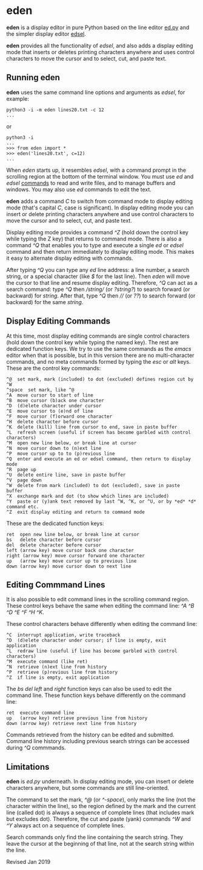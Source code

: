 
eden
====

**eden** is a display editor in pure Python based on the line editor
  [ed.py](ed.md) and the simpler display editor [edsel](edsel.md).

**eden** provides all the functionality of *edsel*, and also adds a display
editing mode
that inserts or deletes printing characters anywhere and uses control characters
to move the cursor and to select, cut, and paste text.

## Running eden ##

**eden** uses the same command line options and arguments as *edsel*,
for example:

    python3 -i -m eden lines20.txt -c 12
    ...

or

    python3 -i
    ...
    >>> from eden import *
    >>> eden('lines20.txt', c=12)
    ...

When *eden* starts up, it resembles *edsel*, with a command prompt in the
scrolling region at the bottom of the terminal window.   You must
use *ed* and *edsel* [commands](ed.txt) to read and write files, and to manage
buffers and windows. You may also use *ed* commands to edit the text.

**eden** adds a command *C* to switch from command mode to display editing mode
(that's capital *C*, case is significant).  In display editing mode you can
insert or delete printing characters anywhere and use control characters
to move the cursor and to select, cut, and paste text.

Display editing mode provides a command
*^Z* (hold down the control key while typing the Z key) that
returns to command mode.  There is also a command *^Q* that enables you
to type and execute a single *ed* or *edsel* command and then return immediately
to display editing mode.  This makes it easy to alternate display editing with
commands.

After typing *^Q* you can type any *ed* line address: a line number, a search string,
or a special character (like *$* for the last line).  Then *eden* will move
the cursor to that line and resume display editing.  Therefore, *^Q* can act
as a search command: type *^Q* then */string/* (or *?string?*) to search forward
(or backward) for *string*.  After that, type *^Q* then *//* (or *??*) to search
forward (or backward) for the same *string*.

## Display Editing Commands ##

At this time, most display editing commands are single control characters
(hold down the control key while typing the named key).  The rest are dedicated
function keys.  We try to use the
same commands as the *emacs* editor when that is possible, but in this version
there are no multi-character commands, and no meta commands
formed by typing the *esc* or *alt* keys.   These are the control key commands:
    
    ^@  set mark, mark (included) to dot (excluded) defines region cut by ^W
    ^space  set mark, like ^@
    ^A  move cursor to start of line
    ^B  move cursor (b)ack one character
    ^D  (d)elete character under cursor
    ^E  move cursor to (e)nd of line
    ^F  move cursor (f)orward one character
    ^H  delete character before cursor
    ^K  delete (kill) line from cursor to end, save in paste buffer
    ^L  refresh screen (useful if screen has become garbled with control characters)
    ^M  open new line below, or break line at cursor
    ^N  move cursor down to (n)ext line
    ^P  move cursor up to to (p)revious line
    ^Q  enter and execute an ed or edsel command, then return to display mode
    ^R  page up
    ^U  delete entire line, save in paste buffer
    ^V  page down
    ^W  delete from mark (included) to dot (excluded), save in paste buffer
    ^X  exchange mark and dot (to show which lines are included)
    ^Y  paste or (y)ank text removed by last ^W, ^K, or ^U, or by *ed* *d* command etc.
    ^Z  exit display editing and return to command mode

These are the dedicated function keys:

    ret  open new line below, or break line at cursor
    bs   delete character before cursor
    del  delete character before cursor
    left (arrow key) move cursor back one character
    right (arrow key) move cursor forward one character
    up   (arrow key) move cursor up to previous line
    down (arrow key) move cursor down to next line

## Editing Commmand Lines ##

It is also possible to edit command lines in the scrolling command region.
These control keys behave the same when editing the command line: *^A ^B ^D
^E ^F ^H ^K*.

These control characters behave differently when editing the command line:

    ^C  interrupt application, write traceback
    ^D  (d)elete character under cursor; if line is empty, exit application
    ^L  redraw line (useful if line has become garbled with control characters)
    ^M  execute command (like ret)
    ^N  retrieve (n)ext line from history
    ^P  retrieve (p)revious line from history
    ^Z  if line is empty, exit application

The *bs del left* and *right* function keys can also be used to edit the command
line.  These function keys  behave differently on the command line:

    ret  execute command line
    up   (arrow key) retrieve previous line from history
    down (arrow key) retrieve next line from history

Commands retrieved from the history
can be edited and submitted.   Command line history including previous
search strings can be accessed during *^Q* commmands.

## Limitations ##

**eden** is *ed.py* underneath.  In display editing mode, you can insert or
delete characters anywhere, but some commands are still line-oriented.

The command to set the mark, *^@* (or *^-space*), only marks the line
(not the character within the line), so the region defined by the mark and
the current line (called dot) is always a sequence of complete lines (that
includes mark but excludes dot).   Therefore, the cut and paste (yank) commands
*^W* and *^Y* always act on a sequence of complete lines.

Search commands only find the line containing the search string.  They
leave the cursor at the beginning of that line, not at the search string
within the line.

Revised Jan 2019

